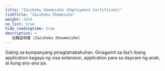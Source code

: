 ```yaml
---
title: "Zaishoku Shomeisho (Employment Certificate)"
linkTitle: "Zaishoku Shomeisho"
weight: 2650
no_list: true
hide_readingtime: true
description: >
   在職証明書 (Zaishoku Shoumeisho)
---
```

Galing sa kumpanyang pinagtatrabahuhan. Ginagamit sa iba’t-ibang application kagaya ng visa extension, application para sa daycare ng anak, at kung ano-ano pa.